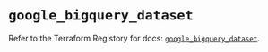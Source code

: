 # `google_bigquery_dataset`

Refer to the Terraform Registory for docs: [`google_bigquery_dataset`](https://registry.terraform.io/providers/hashicorp/google/4.78.0/docs/resources/bigquery_dataset).
